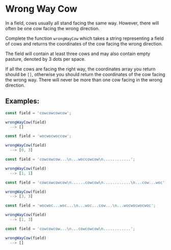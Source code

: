 # Wrong Way Cow

In a field, cows usually all stand facing the same way. However, there will often be one cow facing the wrong direction.

Complete the function `wrongWayCow` which takes a string representing a field of cows and returns the coordinates of the cow facing the wrong direction.

The field will contain at least three cows and may also contain empty pasture, denoted by 3 dots per space.

If all the cows are facing the right way, the coordinates array you return should be `[]`, otherwise you should return the coordinates of the cow facing the wrong way. There will never be more than one cow facing in the wrong direction.

## Examples:

```javascript
const field = 'cowcowcowcow';

wrongWayCow(field)
  --> []

```

```javascript
const field = 'wocwocwoccow';

wrongWayCow(field)
  --> [0, 3]

```

```javascript
const field = 'cowcowcow...\n...woccowcow\n............';

wrongWayCow(field)
  --> [1, 1]

```

```javascript
const field = 'cowcowcowcow\n......cowcow\n............\n...cow...woc';

wrongWayCow(field)
  --> [3, 3]

```

```javascript
const field = 'wocwoc...woc...\n...woc...cow...\n...wocwocwocwoc';

wrongWayCow(field)
  --> [1, 3]
```


```javascript
const field = 'cowcowcow...\n...cowcowcow\n............';

wrongWayCow(field)
  --> []

```